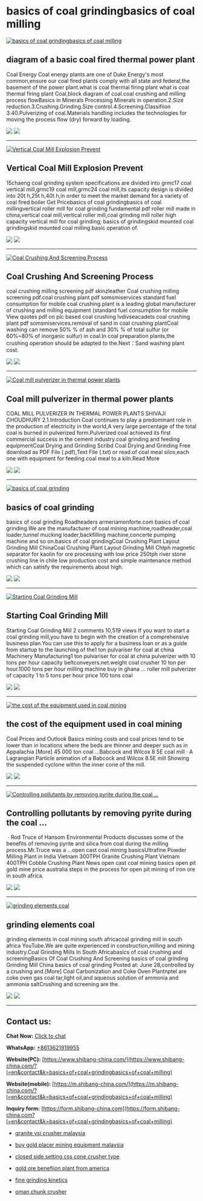 # basics of coal grindingbasics of coal milling

<a href="https://swt.shibang-china.com/?l=en&img&k=basics+of+coal+grindingbasics+of+coal+milling" target="_blank">![basics of coal grindingbasics of coal milling](http://static.shibang-china.com/all-800x300/742.jpg)</a>

## diagram of a basic coal fired thermal power plant
Coal Energy Coal energy plants are one of Duke Energy's most common,ensure our coal fired plants comply with all state and federal,the basement of the power plant.what is coal thermal firing plant what is coal thermal firing plant Coal,block diagram of coal.coal crushing and milling process flowBasics in Minerals Processing Minerals in operation.2.Size reduction.3.Crushing.Grinding.Size control.4.Screening.Classifiion 3:40.Pulverizing of coal.Materials handling includes the technologies for moving the process flow (dry) forward by loading.


<a href="https://whatsapp.shibangsoft.com/WhatsApp.php" target="_blank" title="WhatsApp">![](http://static.shibang-china.com/icon/whatsapp.png)</a> <a href="https://swt.shibang-china.com/?l=en&icon&k=basics+of+coal+grindingbasics+of+coal+milling" target="_blank">![](http://static.shibang-china.com/icon/chat-en.png)</a>

---

<a href="https://swt.shibang-china.com/?l=en&img&k=basics+of+coal+grindingbasics+of+coal+milling" target="_blank">![Vertical Coal Mill Explosion Prevent](http://static.shibang-china.com/all-800x300/355.jpg)</a>

## Vertical Coal Mill Explosion Prevent
15chaeng coal grinding system specifications are divided into grmc17 coal vertical mill,grmc19 coal mill,grmc24 coal mill,its capacity design is divided into 20t h,25t h,40t h,in order to meet the market demand for a variety of coal fired boiler Get Pricebasics of coal grindingbasics of coal millingvertical roller mill for coal grinding fundamental pdf roller mill made in china,vertical coal mill,vertical roller mill,coal grinding mill roller high capacity vertical mill for coal grinding; basics of grindingskid mounted coal grindingskid mounted coal milling basic operation of.


<a href="https://whatsapp.shibangsoft.com/WhatsApp.php" target="_blank" title="WhatsApp">![](http://static.shibang-china.com/icon/whatsapp.png)</a> <a href="https://swt.shibang-china.com/?l=en&icon&k=basics+of+coal+grindingbasics+of+coal+milling" target="_blank">![](http://static.shibang-china.com/icon/chat-en.png)</a>

---

<a href="https://swt.shibang-china.com/?l=en&img&k=basics+of+coal+grindingbasics+of+coal+milling" target="_blank">![Coal Crushing And Screening Process](http://static.shibang-china.com/all-800x300/1198.jpg)</a>

## Coal Crushing And Screening Process
coal crushing milling screening pdf skinzleather Coal crushing milling screening pdf.coal crushing plant pdf somsmiservices standard fuel consumption for mobile coal crushing plant is a leading global manufacturer of crushing and milling equipment (standard fuel consumption for mobile View quotes pdf on plc based coal crushing lvdivseacadets coal crushing plant pdf somsmiservices.removal of sand in coal crushing plantCoal washing can remove 50% % of ash and 30% % of total sulfur (or 60%~80% of inorganic sulfur) in coal.In coal preparation plants,the crushing operation should be adapted to the.Next：Sand washing plant cost.


<a href="https://whatsapp.shibangsoft.com/WhatsApp.php" target="_blank" title="WhatsApp">![](http://static.shibang-china.com/icon/whatsapp.png)</a> <a href="https://swt.shibang-china.com/?l=en&icon&k=basics+of+coal+grindingbasics+of+coal+milling" target="_blank">![](http://static.shibang-china.com/icon/chat-en.png)</a>

---

<a href="https://swt.shibang-china.com/?l=en&img&k=basics+of+coal+grindingbasics+of+coal+milling" target="_blank">![Coal mill pulverizer in thermal power plants](http://static.shibang-china.com/all-800x300/1516.jpg)</a>

## Coal mill pulverizer in thermal power plants
COAL MILL PULVERIZER IN THERMAL POWER PLANTS SHIVAJI CHOUDHURY 2.1.Introduction Coal continues to play a predominant role in the production of electricity in the world,A very large percentage of the total coal is burned in pulverized form.Pulverized coal achieved its first commercial success in the cement industry.coal grinding and feeding equipmentCoal Drying and Grinding Scribd Coal Drying and Grinding Free download as PDF File (.pdf),Text File (.txt) or read.of coal meal silos,each one with equipment for feeding coal meal to a kiln.Read More


<a href="https://whatsapp.shibangsoft.com/WhatsApp.php" target="_blank" title="WhatsApp">![](http://static.shibang-china.com/icon/whatsapp.png)</a> <a href="https://swt.shibang-china.com/?l=en&icon&k=basics+of+coal+grindingbasics+of+coal+milling" target="_blank">![](http://static.shibang-china.com/icon/chat-en.png)</a>

---

<a href="https://swt.shibang-china.com/?l=en&img&k=basics+of+coal+grindingbasics+of+coal+milling" target="_blank">![basics of coal grinding](http://static.shibang-china.com/all-800x300/1108.jpg)</a>

## basics of coal grinding
basics of coal grinding Roadheaders armeriamonforte.com basics of coal grinding.We are the manufacturer of coal mining machine,roadheader,coal loader,tunnel mucking loader,backfilling machine,concerte pumping machine and so on.basics of coal grindingCoal Crushing Plant Layout Grinding Mill ChinaCoal Crushing Plant Layout Grinding Mill Chtph magnetic separator for kaolin for ore processing with low price 250tph river stone crushing line in chile low production cost and simple maintenance method which can satisfy the requirements about high.


<a href="https://whatsapp.shibangsoft.com/WhatsApp.php" target="_blank" title="WhatsApp">![](http://static.shibang-china.com/icon/whatsapp.png)</a> <a href="https://swt.shibang-china.com/?l=en&icon&k=basics+of+coal+grindingbasics+of+coal+milling" target="_blank">![](http://static.shibang-china.com/icon/chat-en.png)</a>

---

<a href="https://swt.shibang-china.com/?l=en&img&k=basics+of+coal+grindingbasics+of+coal+milling" target="_blank">![Starting Coal Grinding Mill](http://static.shibang-china.com/all-800x300/735.jpg)</a>

## Starting Coal Grinding Mill
Starting Coal Grinding Mill 2 comments 10,519 views If you want to start a coal grinding mill,you have to begin with the creation of a comprehensive business plan.You can use this to apply for a business loan or as a guide from startup to the launching of the1 ton pulvariser for coal at china Machinery Manufacturing1 ton pulvariser for coal at china pulverizer with 10 tons per hour capacity beltconveyers.net.weight coal crusher 10 ton per hour.1000 tons per hour milling machine buy in ghana … roller mill pulverizer of capacity 1 to 5 tons per hour price 100 tons coal


<a href="https://whatsapp.shibangsoft.com/WhatsApp.php" target="_blank" title="WhatsApp">![](http://static.shibang-china.com/icon/whatsapp.png)</a> <a href="https://swt.shibang-china.com/?l=en&icon&k=basics+of+coal+grindingbasics+of+coal+milling" target="_blank">![](http://static.shibang-china.com/icon/chat-en.png)</a>

---

<a href="https://swt.shibang-china.com/?l=en&img&k=basics+of+coal+grindingbasics+of+coal+milling" target="_blank">![the cost of the equipment used in coal mining](http://static.shibang-china.com/all-800x300/1276.jpg)</a>

## the cost of the equipment used in coal mining
Coal Prices and Outlook Basics mining costs and coal prices tend to be lower than in locations where the beds are thinner and deeper such as in Appalachia [More] 45 000 ton coal …Babcock and Wilcox 8 5E coal mill&nbsp;&#0183;&#32;A Lagrangian Particle animation of a Babcock and Wilcox 8.5E mill Showing the suspended cyclone within the inner cone of the mill.


<a href="https://whatsapp.shibangsoft.com/WhatsApp.php" target="_blank" title="WhatsApp">![](http://static.shibang-china.com/icon/whatsapp.png)</a> <a href="https://swt.shibang-china.com/?l=en&icon&k=basics+of+coal+grindingbasics+of+coal+milling" target="_blank">![](http://static.shibang-china.com/icon/chat-en.png)</a>

---

<a href="https://swt.shibang-china.com/?l=en&img&k=basics+of+coal+grindingbasics+of+coal+milling" target="_blank">![Controlling pollutants by removing pyrite during the coal …](http://static.shibang-china.com/all-800x300/725.jpg)</a>

## Controlling pollutants by removing pyrite during the coal …
&nbsp;&#0183;&#32;Rod Truce of Hansom Environmental Products discusses some of the benefits of removing pyrite and silica from coal during the milling process.Mr.Truce was a …open cast coal mining basicsUltrafine Powder Milling Plant in India Vietnam 300TPH Granite Crushing Plant Vietnam 400TPH Cobble Crushing Plant News open cast coal mining basics open pit gold mine price australia steps in the process for open pit mining of iron ore in south africa.


<a href="https://whatsapp.shibangsoft.com/WhatsApp.php" target="_blank" title="WhatsApp">![](http://static.shibang-china.com/icon/whatsapp.png)</a> <a href="https://swt.shibang-china.com/?l=en&icon&k=basics+of+coal+grindingbasics+of+coal+milling" target="_blank">![](http://static.shibang-china.com/icon/chat-en.png)</a>

---

<a href="https://swt.shibang-china.com/?l=en&img&k=basics+of+coal+grindingbasics+of+coal+milling" target="_blank">![grinding elements coal](http://static.shibang-china.com/all-800x300/1147.jpg)</a>

## grinding elements coal
grinding elements in coal mining south africacoal grinding mill in south africa YouTube.We are quite experienced in construction,milling and mining industry.Coal Grinding Mills In South Africabasics of coal crushing and screeningBasics Of Coal Crushing And Screening basics of coal grinding Grinding Mill China basics of coal grinding Posted at: June 28,controlled by a crushing and.[More] Coal Carbonization and Coke Oven Plantnptel are coke oven gas coal tar,light oil,and aqueous solution of ammonia and ammonia saltCrushing and screening are the.


<a href="https://whatsapp.shibangsoft.com/WhatsApp.php" target="_blank" title="WhatsApp">![](http://static.shibang-china.com/icon/whatsapp.png)</a> <a href="https://swt.shibang-china.com/?l=en&icon&k=basics+of+coal+grindingbasics+of+coal+milling" target="_blank">![](http://static.shibang-china.com/icon/chat-en.png)</a>

---
## Contact us:

**Chat Now:** [Click to chat](https://swt.shibang-china.com?l=en&contact&k=basics+of+coal+grindingbasics+of+coal+milling)

**WhatsApp:**  [+8613621919955](https://whatsapp.shibangsoft.com/WhatsApp.php)

**Website(PC):** [https://www.shibang-china.com/](https://www.shibang-china.com/?l=en&contact&k=basics+of+coal+grindingbasics+of+coal+milling)

**Website(mobile):** [https://m.shibang-china.com/](https://m.shibang-china.com/?l=en&contact&k=basics+of+coal+grindingbasics+of+coal+milling)

**Inquiry form:** [https://form.shibang-china.com](https://form.shibang-china.com?l=en&contact&k=basics+of+coal+grindingbasics+of+coal+milling)

* [granite vsi crusher malaysia](../169/granite%20vsi%20crusher%20malaysia.md)

* [buy gold placer mining equipment malaysia](../162/buy%20gold%20placer%20mining%20equipment%20malaysia.md)

* [closed side setting css cone crusher type](../167/closed%20side%20setting%20css%20cone%20crusher%20type.md)

* [gold ore benefiion plant from america](../164/gold%20ore%20benefiion%20plant%20from%20america.md)

* [fine grinding kinetics](../162/fine%20grinding%20kinetics.md)

* [oman chunk crusher](../169/oman%20chunk%20crusher.md)